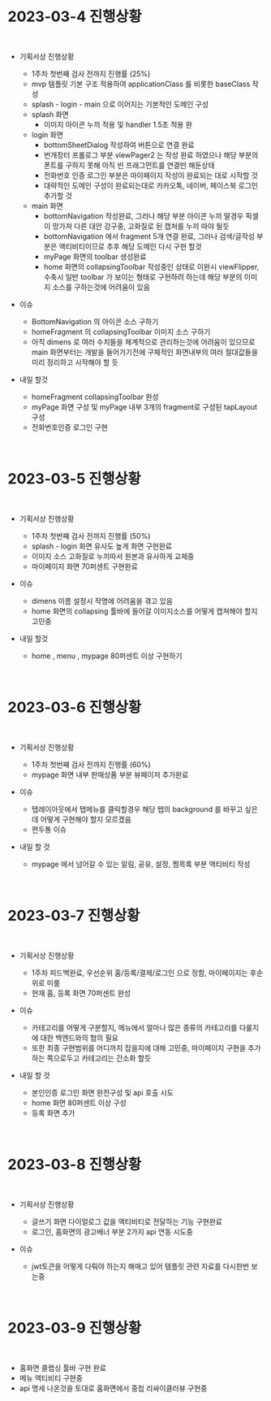# 2023-03-4 진행상황
</br>

* 기획서상 진행상황
  * 1주차 첫번째 검사 전까지 진행률 (25%)
  * mvp 템플릿 기본 구조 적용하여 applicationClass 를 비롯한 baseClass 작성
  * splash - login - main 으로 이어지는 기본적인 도메인 구성
  * splash 화면
    * 이미지 아이콘 누끼 적용 및 handler 1.5초 적용 완
  * login 화면
    * bottomSheetDialog 작성하여 버튼으로 연결 완료
    * 번개장터 프롤로그 부분 viewPager2 는 작성 완료 하였으나 해당 부분의 폰트를 구하지 못해 아직 빈 프래그먼트를 연결만 해둔상태
    * 전화번호 인증 로그인 부분은 마이페이지 작성이 완료되는 대로 시작할 것
    * 대략적인 도메인 구성이 완료되는대로 카카오톡, 네이버, 페이스북 로그인 추가할 것
  * main 화면
    * bottomNavigation 작성완료, 그러나 해당 부분 아이콘 누끼 딸경우 픽셀이 망가져 다른 대안 강구중, 고화질로 된 캡쳐를 누끼 따야 될듯
    * bottomNavigation 에서 fragment 5개 연결 완료, 그러나 검색/글작성 부분은 액티비티이므로 추후 해당 도메인 다시 구현 할것
    * myPage 화면의 toolbar 생성완료
    * home 화면의 collapsingToolbar 작성중인 상태로 이완시 viewFlipper, 수축시 일반 toolbar 가 보이는 형태로 구현하려 하는데 해당 부분의 이미지 소스를 구하는것에 어려움이 있음
    

* 이슈
  * BottomNavigation 의 아이콘 소스 구하기
  * homeFragment 의 collapsingToolbar 이미지 소스 구하기
  * 아직 dimens 로 여러 수치들을 체계적으로 관리하는것에 어려움이 있으므로 main 화면부터는 개발을 들어가기전에 구체적인 화면내부의 여러 절대값들을 미리 정리하고 시작해야 할 듯
  
* 내일 할것
  * homeFragment collapsingToolbar 완성
  * myPage 화면 구성 및 myPage 내부 3개의 fragment로 구성된 tapLayout 구성
  * 전화번호인증 로그인 구현
</br>

# 2023-03-5 진행상황
</br>

* 기획서상 진행상황
  * 1주차 첫번째 검사 전까지 진행률 (50%)
  * splash - login 화면 유사도 높게 화면 구현완료
  * 이미지 소스 고화질로 누끼따서 원본과 유사하게 교체중
  * 마이페이지 화면 70퍼센트 구현완료

* 이슈
  * dimens 이름 설정시 작명에 어려움을 겪고 있음
  * home 화면의 collapsing 툴바에 들어갈 이미지소스를 어떻게 캡쳐해야 할지 고민중
  
* 내일 할것
  * home , menu , mypage 80퍼센트 이상 구현하기
</br>
  
# 2023-03-6 진행상황
</br>

* 기획서상 진행상황
  * 1주차 첫번째 검사 전까지 진행률 (60%)
  * mypage 화면 내부 판매상품 부분 뷰페이저 추가완료
  
* 이슈
  * 탭레이아웃에서 탭메뉴를 클릭할경우 해당 탭의 background 를 바꾸고 싶은데 어떻게 구현해야 할지 모르겠음
  * 편두통 이슈
  
* 내일 할 것
  * mypage 에서 넘어갈 수 있는 알림, 공유, 설정, 찜목록 부분 액티비티 작성
  
</br>
  
# 2023-03-7 진행상황
</br>

* 기획서상 진행상황
  * 1주차 피드백완료, 우선순위 홈/등록/결제/로그인 으로 정함, 마이페이지는 후순위로 미룸
  * 현재 홈, 등록 화면 70퍼센트 완성
  
* 이슈
  * 카테고리를 어떻게 구분할지, 메뉴에서 얼마나 많은 종류의 카테고리를 다룰지에 대한 백엔드와의 협의 필요
  * 또한 최종 구현범위를 어디까지 잡을지에 대해 고민중, 마이페이지 구현을 추가하는 쪽으로두고 카테고리는 간소화 할듯

* 내일 할 것
  * 본인인증 로그인 화면 완전구성 및 api 호출 시도
  * home 화면 80퍼센트 이상 구성
  * 등록 화면 추가 

</br>
  
# 2023-03-8 진행상황
</br>

* 기획서상 진행상황
  * 글쓰기 화면 다이얼로그 값을 액티비티로 전달하는 기능 구현완료
  * 로그인, 홈화면의 광고배너 부분 2가지 api 연동 시도중
  
* 이슈
  * jwt토큰을 어떻게 다뤄야 하는지 해매고 있어 템플릿 관련 자료를 다시한번 보는중

</br>
  
# 2023-03-9 진행상황
</br>

* 홈화면 콜랩싱 툴바 구현 완료
* 메뉴 액티비티 구현중
* api 명세 나온것을 토대로 홈화면에서 중첩 리싸이클러뷰 구현중

